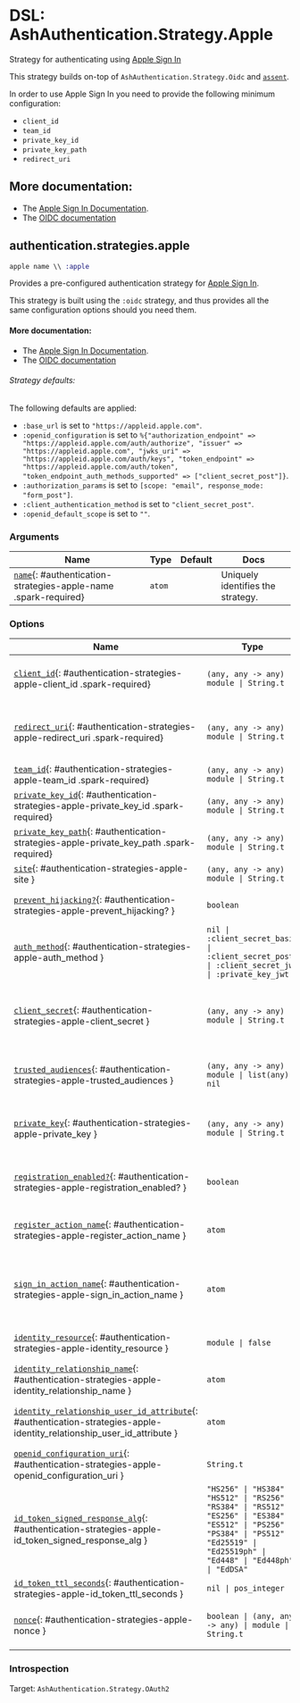<!--
This file was generated by Spark. Do not edit it by hand.
-->
# DSL: AshAuthentication.Strategy.Apple

Strategy for authenticating using [Apple Sign In](https://developer.apple.com/sign-in-with-apple/)

This strategy builds on-top of `AshAuthentication.Strategy.Oidc` and
[`assent`](https://hex.pm/packages/assent).

In order to use Apple Sign In you need to provide the following minimum configuration:

  - `client_id`
  - `team_id`
  - `private_key_id`
  - `private_key_path`
  - `redirect_uri`

## More documentation:
- The [Apple Sign In Documentation](https://developer.apple.com/documentation/sign_in_with_apple).
- The [OIDC documentation](`AshAuthentication.Strategy.Oidc`)



## authentication.strategies.apple
```elixir
apple name \\ :apple
```


Provides a pre-configured authentication strategy for [Apple Sign In](https://developer.apple.com/sign-in-with-apple/).

This strategy is built using the `:oidc` strategy, and thus provides all the same
configuration options should you need them.

#### More documentation:
- The [Apple Sign In Documentation](https://developer.apple.com/documentation/sign_in_with_apple).
- The [OIDC documentation](`AshAuthentication.Strategy.Oidc`)

###### Strategy defaults:

The following defaults are applied:

* `:base_url` is set to `"https://appleid.apple.com"`.
* `:openid_configuration` is set to `%{"authorization_endpoint" => "https://appleid.apple.com/auth/authorize", "issuer" => "https://appleid.apple.com", "jwks_uri" => "https://appleid.apple.com/auth/keys", "token_endpoint" => "https://appleid.apple.com/auth/token", "token_endpoint_auth_methods_supported" => ["client_secret_post"]}`.
* `:authorization_params` is set to `[scope: "email", response_mode: "form_post"]`.
* `:client_authentication_method` is set to `"client_secret_post"`.
* `:openid_default_scope` is set to `""`.







### Arguments

| Name | Type | Default | Docs |
|------|------|---------|------|
| [`name`](#authentication-strategies-apple-name){: #authentication-strategies-apple-name .spark-required} | `atom` |  | Uniquely identifies the strategy. |
### Options

| Name | Type | Default | Docs |
|------|------|---------|------|
| [`client_id`](#authentication-strategies-apple-client_id){: #authentication-strategies-apple-client_id .spark-required} | `(any, any -> any) \| module \| String.t` |  | The OAuth2 client ID.  Takes either a module which implements the `AshAuthentication.Secret` behaviour, a 2 arity anonymous function or a string. |
| [`redirect_uri`](#authentication-strategies-apple-redirect_uri){: #authentication-strategies-apple-redirect_uri .spark-required} | `(any, any -> any) \| module \| String.t` |  | The callback URI *base*. Not the whole URI back to the callback endpoint, but the URI to your `AuthPlug`. Takes either a module which implements the `AshAuthentication.Secret` behaviour, a 2 arity anonymous function or a string. |
| [`team_id`](#authentication-strategies-apple-team_id){: #authentication-strategies-apple-team_id .spark-required} | `(any, any -> any) \| module \| String.t` |  | The Apple team ID associated with the application. |
| [`private_key_id`](#authentication-strategies-apple-private_key_id){: #authentication-strategies-apple-private_key_id .spark-required} | `(any, any -> any) \| module \| String.t` |  | The private key ID used for signing the JWT token. |
| [`private_key_path`](#authentication-strategies-apple-private_key_path){: #authentication-strategies-apple-private_key_path .spark-required} | `(any, any -> any) \| module \| String.t` |  | The path to the private key file used for signing the JWT token. |
| [`site`](#authentication-strategies-apple-site){: #authentication-strategies-apple-site } | `(any, any -> any) \| module \| String.t` |  | Deprecated: Use `base_url` instead. |
| [`prevent_hijacking?`](#authentication-strategies-apple-prevent_hijacking?){: #authentication-strategies-apple-prevent_hijacking? } | `boolean` | `true` | Requires a confirmation add_on to be present if the password strategy is used with the same identity_field. |
| [`auth_method`](#authentication-strategies-apple-auth_method){: #authentication-strategies-apple-auth_method } | `nil \| :client_secret_basic \| :client_secret_post \| :client_secret_jwt \| :private_key_jwt` | `:client_secret_post` | The authentication strategy used, optional. If not set, no authentication will be used during the access token request. |
| [`client_secret`](#authentication-strategies-apple-client_secret){: #authentication-strategies-apple-client_secret } | `(any, any -> any) \| module \| String.t` |  | The OAuth2 client secret. Required if :auth_method is `:client_secret_basic`, `:client_secret_post` or `:client_secret_jwt`. Takes either a module which implements the `AshAuthentication.Secret` behaviour, a 2 arity anonymous function or a string. |
| [`trusted_audiences`](#authentication-strategies-apple-trusted_audiences){: #authentication-strategies-apple-trusted_audiences } | `(any, any -> any) \| module \| list(any) \| nil` |  | A list of audiences which are trusted. Takes either a module which implements the `AshAuthentication.Secret` behaviour, a 2 arity anonymous function or a string. |
| [`private_key`](#authentication-strategies-apple-private_key){: #authentication-strategies-apple-private_key } | `(any, any -> any) \| module \| String.t` |  | The private key to use if `:auth_method` is `:private_key_jwt`. Takes either a module which implements the `AshAuthentication.Secret` behaviour, a 2 arity anonymous function or a string. |
| [`registration_enabled?`](#authentication-strategies-apple-registration_enabled?){: #authentication-strategies-apple-registration_enabled? } | `boolean` | `true` | If enabled, new users will be able to register for your site when authenticating and not already present. If not, only existing users will be able to authenticate. |
| [`register_action_name`](#authentication-strategies-apple-register_action_name){: #authentication-strategies-apple-register_action_name } | `atom` |  | The name of the action to use to register a user, if `registration_enabled?` is `true`. Defaults to `register_with_<name>` See the "Registration and Sign-in" section of the strategy docs for more. |
| [`sign_in_action_name`](#authentication-strategies-apple-sign_in_action_name){: #authentication-strategies-apple-sign_in_action_name } | `atom` |  | The name of the action to use to sign in an existing user, if `sign_in_enabled?` is `true`. Defaults to `sign_in_with_<strategy>`, which is generated for you by default. See the "Registration and Sign-in" section of the strategy docs for more information. |
| [`identity_resource`](#authentication-strategies-apple-identity_resource){: #authentication-strategies-apple-identity_resource } | `module \| false` | `false` | The resource used to store user identities, or `false` to disable. See the User Identities section of the strategy docs for more. |
| [`identity_relationship_name`](#authentication-strategies-apple-identity_relationship_name){: #authentication-strategies-apple-identity_relationship_name } | `atom` | `:identities` | Name of the relationship to the provider identities resource |
| [`identity_relationship_user_id_attribute`](#authentication-strategies-apple-identity_relationship_user_id_attribute){: #authentication-strategies-apple-identity_relationship_user_id_attribute } | `atom` | `:user_id` | The name of the destination (user_id) attribute on your provider identity resource. Only necessary if you've changed the `user_id_attribute_name` option of the provider identity. |
| [`openid_configuration_uri`](#authentication-strategies-apple-openid_configuration_uri){: #authentication-strategies-apple-openid_configuration_uri } | `String.t` | `"/.well-known/openid-configuration"` | The URI for the OpenID provider |
| [`id_token_signed_response_alg`](#authentication-strategies-apple-id_token_signed_response_alg){: #authentication-strategies-apple-id_token_signed_response_alg } | `"HS256" \| "HS384" \| "HS512" \| "RS256" \| "RS384" \| "RS512" \| "ES256" \| "ES384" \| "ES512" \| "PS256" \| "PS384" \| "PS512" \| "Ed25519" \| "Ed25519ph" \| "Ed448" \| "Ed448ph" \| "EdDSA"` | `"RS256"` | The `id_token_signed_response_alg` parameter sent by the Client during Registration. |
| [`id_token_ttl_seconds`](#authentication-strategies-apple-id_token_ttl_seconds){: #authentication-strategies-apple-id_token_ttl_seconds } | `nil \| pos_integer` |  | The number of seconds from `iat` that an ID Token will be considered valid. |
| [`nonce`](#authentication-strategies-apple-nonce){: #authentication-strategies-apple-nonce } | `boolean \| (any, any -> any) \| module \| String.t` | `true` | A function for generating the session nonce, `true` to automatically generate it with `AshAuthentication.Strategy.Oidc.NonceGenerator`, or `false` to disable. |





### Introspection

Target: `AshAuthentication.Strategy.OAuth2`



<style type="text/css">.spark-required::after { content: "*"; color: red !important; }</style>
